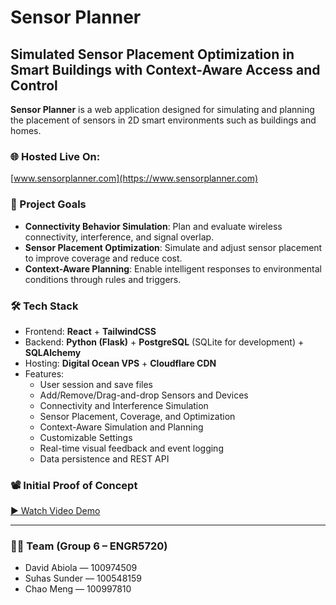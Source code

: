 # Sensor Planner

## Simulated Sensor Placement Optimization in Smart Buildings with Context-Aware Access and Control

**Sensor Planner** is a web application designed for simulating and planning the placement of sensors in 2D smart environments such as buildings and homes.

### 🌐 Hosted Live On:

[www.sensorplanner.com](https://www.sensorplanner.com)

### 🎯 Project Goals

- **Connectivity Behavior Simulation**: Plan and evaluate wireless connectivity, interference, and signal overlap.
- **Sensor Placement Optimization**: Simulate and adjust sensor placement to improve coverage and reduce cost.
- **Context-Aware Planning**: Enable intelligent responses to environmental conditions through rules and triggers.

### 🛠 Tech Stack

- Frontend: **React** + **TailwindCSS**
- Backend: **Python (Flask)** + **PostgreSQL** (SQLite for development) + **SQLAlchemy**
- Hosting: **Digital Ocean VPS** + **Cloudflare CDN**
- Features:
  - User session and save files
  - Add/Remove/Drag-and-drop Sensors and Devices
  - Connectivity and Interference Simulation
  - Sensor Placement, Coverage, and Optimization
  - Context-Aware Simulation and Planning
  - Customizable Settings
  - Real-time visual feedback and event logging
  - Data persistence and REST API

### 📽 Initial Proof of Concept

[▶️ Watch Video Demo](https://drive.google.com/file/d/1rQm7J4klFf4MjSkYem8VUbxm7yhiFk_K/view?usp=sharing)

---

### 👨‍💻 Team (Group 6 – ENGR5720)

- David Abiola — 100974509
- Suhas Sunder — 100548159
- Chao Meng — 100997810
